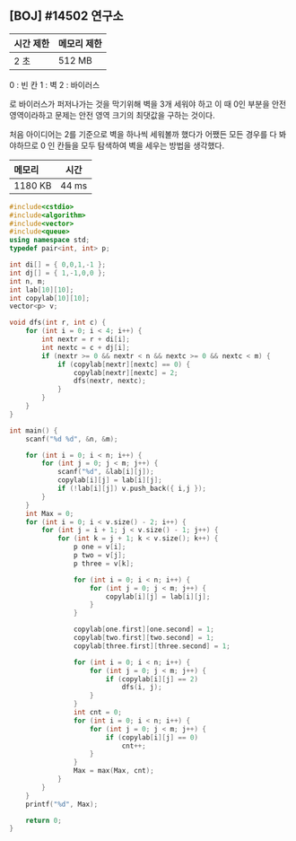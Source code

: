 ## [BOJ] #14502 연구소

| 시간 제한 | 메모리 제한 |
| --------- | ----------- |
| 2 초      | 512 MB      |

0 : 빈 칸
1 : 벽
2 : 바이러스

로 바이러스가 퍼저나가는 것을 막기위해 벽을 3개 세워야 하고 이 때 0인 부분을 안전 영역이라하고 문제는 안전 영역 크기의 최댓값을 구하는 것이다.



처음 아이디어는 2를 기준으로 벽을 하나씩 세워볼까 했다가 어쨌든 모든 경우를 다 봐야하므로 0 인 칸들을 모두 탐색하여 벽을 세우는 방법을 생각했다.  

| 메모리  | 시간  |
| :------ | ----- |
| 1180 KB | 44 ms |

```c++
#include<cstdio>
#include<algorithm>
#include<vector>
#include<queue>
using namespace std;
typedef pair<int, int> p;

int di[] = { 0,0,1,-1 };
int dj[] = { 1,-1,0,0 };
int n, m;
int lab[10][10];
int copylab[10][10];
vector<p> v;

void dfs(int r, int c) {
	for (int i = 0; i < 4; i++) {
		int nextr = r + di[i];
		int nextc = c + dj[i];
		if (nextr >= 0 && nextr < n && nextc >= 0 && nextc < m) {
			if (copylab[nextr][nextc] == 0) {
				copylab[nextr][nextc] = 2;
				dfs(nextr, nextc);
			}
		}
	}
}

int main() {
	scanf("%d %d", &n, &m);

	for (int i = 0; i < n; i++) {
		for (int j = 0; j < m; j++) {
			scanf("%d", &lab[i][j]);
			copylab[i][j] = lab[i][j];
			if (!lab[i][j]) v.push_back({ i,j });
		}
	}
	int Max = 0;
	for (int i = 0; i < v.size() - 2; i++) {
		for (int j = i + 1; j < v.size() - 1; j++) {
			for (int k = j + 1; k < v.size(); k++) {
				p one = v[i];
				p two = v[j];
				p three = v[k];

				for (int i = 0; i < n; i++) {
					for (int j = 0; j < m; j++) {
						copylab[i][j] = lab[i][j];
					}
				}

				copylab[one.first][one.second] = 1;
				copylab[two.first][two.second] = 1;
				copylab[three.first][three.second] = 1;

				for (int i = 0; i < n; i++) {
					for (int j = 0; j < m; j++) {
						if (copylab[i][j] == 2)
							dfs(i, j);
					}
				}
				int cnt = 0;
				for (int i = 0; i < n; i++) {
					for (int j = 0; j < m; j++) {
						if (copylab[i][j] == 0)
							cnt++;
					}
				}
				Max = max(Max, cnt);
			}
		}
	}
	printf("%d", Max);

	return 0;
}
```

